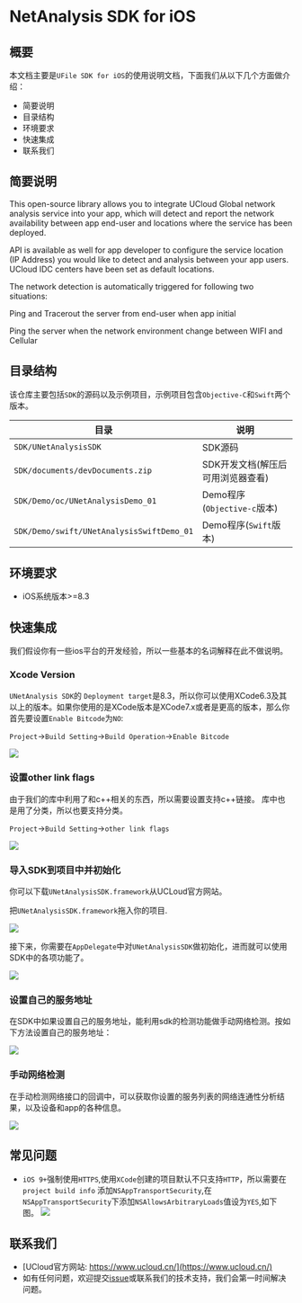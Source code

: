 # NetAnalysis SDK for iOS


## 概要

本文档主要是`UFile SDK for iOS`的使用说明文档，下面我们从以下几个方面做介绍： 

* 简要说明
* 目录结构
* 环境要求
* 快速集成
* 联系我们

## 简要说明

This open-source library allows you to integrate UCloud Global network analysis service into your app, which will detect and report the network availability between app end-user and locations where the service has been deployed. 

API is available as well for app developer to configure the service location (IP Address)  you would like to detect and analysis between your app users. UCloud IDC centers have been set as default locations.

The network detection is automatically triggered for following two situations:

Ping and Tracerout the server from end-user when app initial 

Ping the server when the network environment change between WIFI and Cellular

## 目录结构

该仓库主要包括`SDK`的源码以及示例项目，示例项目包含`Objective-C`和`Swift`两个版本。 

目录  | 说明
------------- | -------------
`SDK/UNetAnalysisSDK` | SDK源码
`SDK/documents/devDocuments.zip` | SDK开发文档(解压后可用浏览器查看)
`SDK/Demo/oc/UNetAnalysisDemo_01` | Demo程序(`Objective-c`版本)
`SDK/Demo/swift/UNetAnalysisSwiftDemo_01` | Demo程序(`Swift`版本)

## 环境要求

* iOS系统版本>=8.3

## 快速集成

我们假设你有一些ios平台的开发经验，所以一些基本的名词解释在此不做说明。 

### Xcode Version

`UNetAnalysis SDK`的 `Deployment target`是8.3，所以你可以使用XCode6.3及其以上的版本。如果你使用的是XCode版本是XCode7.x或者是更高的版本，那么你首先要设置`Enable Bitcode`为`NO`: 

`Project`->`Build Setting`->`Build Operation`->`Enable Bitcode`

![](https://ws2.sinaimg.cn/large/006tNbRwgy1fwj45s1t65j30n207s0ts.jpg)

### 设置other link flags

由于我们的库中利用了和c++相关的东西，所以需要设置支持c++链接。 库中也是用了分类，所以也要支持分类。

`Project`->`Build Setting`->`other link flags`

![](https://ws1.sinaimg.cn/large/006tNbRwly1fwpaep7ndoj30wn0biwfr.jpg)


### 导入SDK到项目中并初始化

你可以下载`UNetAnalysisSDK.framework`从UCLoud官方网站。 

把`UNetAnalysisSDK.framework`拖入你的项目. 

![](https://ws2.sinaimg.cn/large/006tNbRwgy1fwj49vo9gij30s90cigod.jpg)


接下来，你需要在`AppDelegate`中对`UNetAnalysisSDK`做初始化，进而就可以使用SDK中的各项功能了。 

![](https://ws3.sinaimg.cn/large/006tNbRwgy1fwj4c0l824j30v30h5wiz.jpg)

### 设置自己的服务地址

在SDK中如果设置自己的服务地址，能利用sdk的检测功能做手动网络检测。按如下方法设置自己的服务地址：

![](https://ws4.sinaimg.cn/large/006tNbRwgy1fwj4faujz9j30vc0ih0ym.jpg)

### 手动网络检测

在手动检测网络接口的回调中，可以获取你设置的服务列表的网络连通性分析结果，以及设备和app的各种信息。

![](https://ws2.sinaimg.cn/large/006tNbRwgy1fwj4heolpyj30mq05074p.jpg)


## 常见问题

* `iOS 9+`强制使用`HTTPS`,使用`XCode`创建的项目默认不只支持`HTTP`，所以需要在`project build info` 添加`NSAppTransportSecurity`,在`NSAppTransportSecurity`下添加`NSAllowsArbitraryLoads`值设为`YES`,如下图。 
	![](https://raw.githubusercontent.com/ufilesdk-dev/ufile-ios-sdk/master/documents/resources/readme_02.png)

## 联系我们

* [UCloud官方网站: https://www.ucloud.cn/](https://www.ucloud.cn/)
*  如有任何问题，欢迎提交[issue](https://github.com/ufilesdk-dev/ufile-ios-sdk/issues)或联系我们的技术支持，我们会第一时间解决问题。


